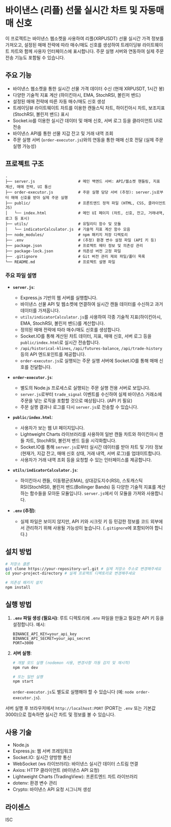 # 바이낸스 (리플) 선물 실시간 차트 및 자동매매 신호

이 프로젝트는 바이낸스 웹소켓을 사용하여 리플(XRPUSDT) 선물 실시간 가격 정보를 가져오고, 설정된 매매 전략에 따라 매수/매도 신호를 생성하여 트레이딩뷰 라이트웨이트 차트와 함께 사용자 인터페이스에 표시합니다. 주문 실행 서버와 연동하여 실제 주문 전송 기능도 포함될 수 있습니다.

## 주요 기능

-   바이낸스 웹소켓을 통한 실시간 선물 가격 데이터 수신 (현재 XRPUSDT, 1시간 봉)
-   다양한 기술적 지표 계산 (하이킨아시, EMA, StochRSI, 볼린저 밴드)
-   설정된 매매 전략에 따른 자동 매수/매도 신호 생성
-   트레이딩뷰 라이트웨이트 차트를 이용한 캔들스틱 차트, 하이킨아시 차트, 보조지표(StochRSI, 볼린저 밴드) 표시
-   Socket.io를 이용한 실시간 데이터 및 매매 신호, 서버 로그 등을 클라이언트 UI로 전송
-   바이낸스 API를 통한 선물 지갑 잔고 및 거래 내역 조회
-   주문 실행 서버 (`order-executor.js`)와의 연동을 통한 매매 신호 전달 (실제 주문 실행 가능성)

## 프로젝트 구조

```
.
├── server.js                   # 메인 백엔드 서버: API/웹소켓 핸들링, 지표 계산, 매매 전략, UI 통신
├── order-executor.js           # 주문 실행 담당 서버 (추정): server.js로부터 매매 신호를 받아 실제 주문 실행
├── public/                     # 프론트엔드 정적 파일 (HTML, CSS, 클라이언트 JS)
│   └── index.html              # 메인 UI 페이지 (차트, 신호, 잔고, 거래내역, 로그 등 표시)
├── utils/                      # 유틸리티 함수 및 모듈
│   └── indicatorCalculator.js  # 기술적 지표 계산 함수 모음
├── node_modules/               # npm 패키지 저장 디렉토리
├── .env                        # (추정) 환경 변수 설정 파일 (API 키 등)
├── package.json                # 프로젝트 메타 정보 및 의존성 관리
├── package-lock.json           # 의존성 버전 고정 파일
├── .gitignore                  # Git 버전 관리 제외 파일/폴더 목록
└── README.md                   # 프로젝트 설명 파일
```

### 주요 파일 설명

*   **`server.js`**:
    *   Express.js 기반의 웹 서버를 실행합니다.
    *   바이낸스 선물 API 및 웹소켓에 연결하여 실시간 캔들 데이터를 수신하고 과거 데이터를 가져옵니다.
    *   `utils/indicatorCalculator.js`를 사용하여 각종 기술적 지표(하이킨아시, EMA, StochRSI, 볼린저 밴드)를 계산합니다.
    *   정의된 매매 전략에 따라 매수/매도 신호를 생성합니다.
    *   Socket.IO를 통해 계산된 차트 데이터, 지표, 매매 신호, 서버 로그 등을 `public/index.html`로 실시간 전송합니다.
    *   `/api/historical-klines`, `/api/futures-balance`, `/api/trade-history` 등의 API 엔드포인트를 제공합니다.
    *   `order-executor.js`로 실행되는 주문 실행 서버에 Socket.IO를 통해 매매 신호를 전달합니다.

*   **`order-executor.js`**:
    *   별도의 Node.js 프로세스로 실행되는 주문 실행 전용 서버로 보입니다.
    *   `server.js`로부터 `trade_signal` 이벤트를 수신하여 실제 바이낸스 거래소에 주문을 넣는 로직을 포함할 것으로 예상됩니다. (API 키 필요)
    *   주문 실행 결과나 로그를 다시 `server.js`로 전송할 수 있습니다.

*   **`public/index.html`**:
    *   사용자가 보는 웹 UI 페이지입니다.
    *   Lightweight Charts 라이브러리를 사용하여 일반 캔들 차트와 하이킨아시 캔들 차트, StochRSI, 볼린저 밴드 등을 시각화합니다.
    *   Socket.IO를 통해 `server.js`로부터 실시간 데이터를 받아 차트 및 기타 정보(현재가, 지갑 잔고, 매매 신호 상태, 거래 내역, 서버 로그)를 업데이트합니다.
    *   사용자가 거래 내역 조회 등을 요청할 수 있는 인터페이스를 제공합니다.

*   **`utils/indicatorCalculator.js`**:
    *   하이킨아시 캔들, 이동평균(EMA), 상대강도지수(RSI), 스토캐스틱 RSI(StochRSI), 볼린저 밴드(Bollinger Bands) 등 다양한 기술적 지표를 계산하는 함수들을 모아둔 모듈입니다. `server.js`에서 이 모듈을 가져와 사용합니다.

*   **`.env` (추정)**:
    *   실제 파일은 보이지 않지만, API 키와 시크릿 키 등 민감한 정보를 코드 외부에서 관리하기 위해 사용될 가능성이 높습니다. (`.gitignore`에 포함되어야 합니다.)

## 설치 방법

```bash
# 저장소 클론
git clone https://your-repository-url.git # 실제 저장소 주소로 변경해주세요
cd your-project-directory # 실제 프로젝트 디렉토리로 변경해주세요

# 의존성 패키지 설치
npm install
```

## 실행 방법

1.  **`.env` 파일 생성 (필요시)**:
    루트 디렉토리에 `.env` 파일을 만들고 필요한 API 키 등을 설정합니다. 예시:
    ```
    BINANCE_API_KEY=your_api_key
    BINANCE_API_SECRET=your_api_secret
    PORT=3000
    ```

2.  **서버 실행**:
    ```bash
    # 개발 모드 실행 (nodemon 사용, 변경사항 자동 감지 및 재시작)
    npm run dev

    # 또는 일반 실행
    npm start
    ```

    `order-executor.js`도 별도로 실행해야 할 수 있습니다 (예: `node order-executor.js`).

서버 실행 후 브라우저에서 `http://localhost:PORT` (PORT는 `.env` 또는 기본값 3000)으로 접속하면 실시간 차트 및 정보를 볼 수 있습니다.

## 사용 기술

-   Node.js
-   Express.js: 웹 서버 프레임워크
-   Socket.IO: 실시간 양방향 통신
-   WebSocket (ws 라이브러리): 바이낸스 실시간 데이터 스트림 연결
-   Axios: HTTP 클라이언트 (바이낸스 API 요청)
-   Lightweight Charts (TradingView): 프론트엔드 차트 라이브러리
-   dotenv: 환경 변수 관리
-   Crypto: 바이낸스 API 요청 시그니처 생성

## 라이센스

ISC 